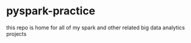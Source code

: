 # pyspark-practice

this repo is home for all of my spark and other related big data analytics projects
